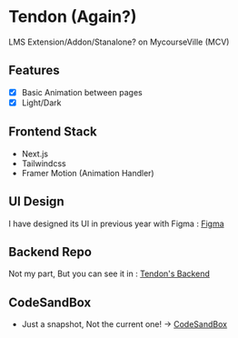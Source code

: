 # Tendon (Again?)

LMS Extension/Addon/Stanalone? on MycourseVille (MCV)

## Features

- [X] Basic Animation between pages
- [X] Light/Dark

## Frontend Stack

- Next.js
- Tailwindcss
- Framer Motion (Animation Handler)

## UI Design

I have designed its UI in previous year with Figma : [Figma](https://www.figma.com/file/vK6ayZG951BVAj2nzYaXqo/TENDON-PROJECT?node-id=0%3A1) 

## Backend Repo

Not my part, But you can see it in : [Tendon's Backend](https://github.com/TendonT52/tendonAgain)

## CodeSandBox 

- Just a snapshot, Not the current one! -> [CodeSandBox](https://codesandbox.io/s/suspicious-waterfall-nux5dp)
